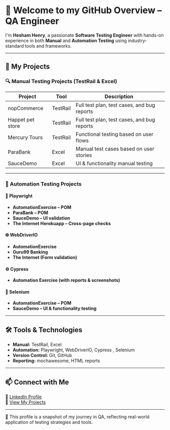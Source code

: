# 👋 Welcome to my GitHub Overview – QA Engineer

I'm **Hesham Henry**, a passionate **Software Testing Engineer** with hands-on experience in both **Manual** and **Automation Testing** using industry-standard tools and frameworks.

---

## 🧪 My Projects

### 🔍 Manual Testing Projects (TestRail & Excel)
| Project       | Tool      | Description |
|---------------|-----------|-------------|
| nopCommerce   | TestRail  | Full test plan, test cases, and bug reports |
|Happet pet store| TestRail  | Full test plan, test cases, and bug reports |
| Mercury Tours | TestRail  | Functional testing based on user flows |
| ParaBank      | Excel     | Manual test cases based on user stories |
| SauceDemo     | Excel     | UI & functionality manual testing |

---

### 🤖 Automation Testing Projects

#### 🚀 Playwright
- **AutomationExercise – POM**
- **ParaBank – POM**
- **SauceDemo – UI validation**
- **The Internet Herokuapp – Cross-page checks**

#### 🌐 WebDriverIO
- **AutomationExercise**
- **Guru99 Banking**
- **The Internet (Form validation)**

#### ⚙️ Cypress
- **Automation Exercise (with reports & screenshots)**


#### 🧪 Selenium
- **AutomationExercise – POM**
- **SauceDemo – UI & functionality testing**


---

## 🛠️ Tools & Technologies
- **Manual:** TestRail, Excel  
- **Automation:** Playwright, WebDriverIO, Cypress , Selenium
- **Version Control:** Git, GitHub  
- **Reporting:** mochawesome, HTML reports

---

## 📫 Connect with Me
🔗 [LinkedIn Profile](https://www.linkedin.com/in/hesham-henry)  
📁 [View My Projects](https://github.com/HeshamHenry1/Testing-Projects)


---

📌 This profile is a snapshot of my journey in QA, reflecting real-world application of testing strategies and tools.

